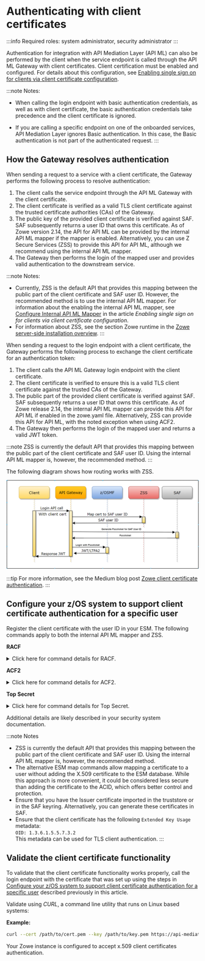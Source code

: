# Authenticating with client certificates

:::info Required roles: system administrator, security administrator
:::

Authentication for integration with API Mediation Layer (API ML) can also be performed by the client when the service endpoint is called through 
the API ML Gateway with client certificates. Client certification must be enabled and configured. For details about this configuration, see [Enabling single sign on for clients via client certificate configuration](./api-mediation/configuration-client-certificates.md).

:::note Notes:

* When calling the login endpoint with basic authentication credentials, as well as with client certificate, the basic 
  authentication credentials take precedence and the client certificate is ignored.

* If you are calling a specific endpoint on one of the onboarded services, API Mediation Layer ignores Basic authentication. In this case, the Basic authentication is not part of the authenticated request.
:::

## How the Gateway resolves authentication

When sending a request to a service with a client certificate, the Gateway performs the following process to resolve authentication:

1. The client calls the service endpoint through the API ML Gateway with the client certificate.
2. The client certificate is verified as a valid TLS client certificate against the trusted certificate authorities (CAs) of the Gateway.
3. The public key of the provided client certificate is verified against SAF. SAF subsequently returns a user ID that owns this certificate. As of Zowe version 2.14, the API for API ML can be provided by the internal API ML mapper if the mapper is enabled. Alternatively, you can use Z Secure Services (ZSS) to provide this API for API ML, although we recommend using the internal API ML mapper.
4. The Gateway then performs the login of the mapped user and provides valid authentication to the downstream service.

:::note Notes:

* Currently, ZSS is the default API that provides this mapping between the public part of the client certificate and SAF user ID. However, the recommended method is to use the internal API ML mapper. For information about the enabling the internal API ML mapper, see [Configure Internal API ML Mapper](./api-mediation/configuration-client-certificates.md#configure-internal-api-ml-mapper) in the article _Enabling single sign on for clients via client certificate configuration_.
* For information about ZSS, see the section Zowe runtime in the [Zowe server-side installation overview](./install-zos.md).
:::

When sending a request to the login endpoint with a client certificate, the Gateway performs the following process to exchange the client certificate for an authentication token:

1. The client calls the API ML Gateway login endpoint with the client certificate.
2. The client certificate is verified to ensure this is a valid TLS client certificate against the trusted CAs of the Gateway.
3. The public part of the provided client certificate is verified against SAF. SAF subsequently returns a user ID that owns this certificate. As of Zowe release 2.14, the internal API ML mapper can provide this API for API ML if enabled in the zowe.yaml file. Alternatively, ZSS can provide this API for API ML, with the noted exception when using ACF2.
4. The Gateway then performs the login of the mapped user and returns a valid JWT token.

:::note
ZSS is currently the default API that provides this mapping between the public part of the client certificate and SAF user ID. Using the internal API ML mapper is, however, the recommended method.
:::

The following diagram shows how routing works with ZSS.

![Zowe client certificate authentication diagram](../images/api-mediation/zowe-client-cert-auth.png)

:::tip
For more information, see the Medium blog post [Zowe client certificate authentication](https://medium.com/zowe/zowe-client-certificate-authentication-5f1c7d4d579).
:::

## Configure your z/OS system to support client certificate authentication for a specific user

Register the client certificate with the user ID in your ESM. The following commands apply to both the internal API ML mapper and ZSS.

**RACF**  

<details>
<summary>Click here for command details for RACF.</summary>

  ``` racf
  RACDCERT ADD(<dataset>) ID(<userid>) WITHLABEL('<label>') TRUST
  SETROPTS RACLIST(DIGTCERT, DIGTRING) REFRESH
  ```

  Alternatively, if you are using the internal API ML mapper, you can use the following commands:

  Activate the `DIGTNMAP` class:
  
  ```racf
  SETROPTS CLASSACT(DIGTNMAP) RACLIST(DIGTNMAP)
  ```

  Add mapping to the user:
  
  ```racf
  RACDCERT ID(<userid>) MAP 
  SDNFILTER('<subject's-distinguished-name-filter>')
  WITHLABEL('<label>')
  ```

  **Note:**  The `RACDCERT MAP` command allows mapping a certificate to a user without adding the X.509 certificate to the ESM database. While this approach is more convenient, it could be considered less secure than adding the certificate to the ACID, which offers better control and protection.

  </details>

  **ACF2**

  <details>
<summary>Click here for command details for ACF2.</summary>

  ```acf2
  INSERT <userid>.<certname> DSNAME('<dataset>') LABEL(<label>) TRUST
  ```

  Alternatively, if you are using the internal API ML mapper, you can use the following command:

  ```acf2
  CERTMAP.<recid>     
  SDNFILTR(<subject's-distinguished-name-filter>)
  LABEL(<label>)
  USERID(<userid>)
  TRUST
  ```

</details>

**Top Secret**

<details>
<summary>Click here for command details for Top Secret.</summary>

```
TSS ADDTO(<userid>) DIGICERT(<certname>) LABLCERT('<label>') DCDSN('<dataset>') TRUST
```

Alternatively, in case you are using the internal API ML mapper, you can use the following command:

  ```tss
  TSS ADDT0(<userid>) CERTMAP(<recid>)
  SDNFILTR('<subject's-distinguished-name-filter>')
  USERID(<userid>)
  TRUST
  ```

</details>

  Additional details are likely described in your security system documentation.

:::note Notes

* ZSS is currently the default API that provides this mapping between the public part of the client certificate and SAF user ID. Using the internal API ML mapper is, however, the recommended method.
* The alternative ESM map commands allow mapping a certificate to a user without adding the X.509 certificate to the ESM database. While this approach is more convenient, it could be considered less secure than adding the certificate to the ACID, which offers better control and protection.
* Ensure that you have the Issuer certificate imported in the truststore or in the SAF keyring. Alternatively, you can generate these certificates in SAF.
* Ensure that the client certificate has the following `Extended Key Usage` metadata:  
`OID: 1.3.6.1.5.5.7.3.2`  
This metadata can be used for TLS client authentication.
:::

## Validate the client certificate functionality

To validate that the client certificate functionality works properly, call the login endpoint with the certificate that was set up using the steps in [Configure your z/OS system to support client certificate authentication for a specific user](#configure-your-zos-system-to-support-client-certificate-authentication-for-a-specific-user) described previously in this article. 

Validate using _CURL_, a command line utility that runs on Linux based systems:

**Example:**

```bash
curl --cert /path/to/cert.pem --key /path/to/key.pem https://api-mediation-layer:7554/gateway/api/v1/login
```

Your Zowe instance is configured to accept x.509 client certificates authentication.
